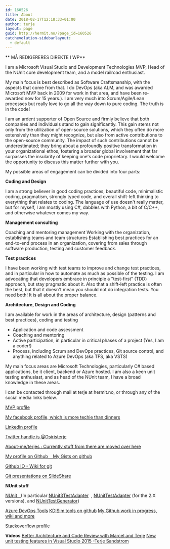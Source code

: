 ```yaml
---
id: 160526
title: About
date: 2018-02-17T12:18:33+01:00
author: terje
layout: page
guid: http://hermit.no/?page_id=160526
catchevolution-sidebarlayout:
  - default
---
```


** MÅ REDIGERERES DIREKTE I WP**

I am a Microsoft Visual Studio and Development Technologies MVP, Head of the NUnit core development team, and a model railroad enthusiast.

My main focus is best described as Software Craftsmanship, with the aspects that come from that. I do DevOps (aka ALM, and was awarded Microsoft MVP back in 2009 for work in that area, and have been re-awarded now for 15 years.). I am very much into Scrum/Agile/Lean processes but really love to go all the way down to pure coding. The truth is in the code!

I am an ardent supporter of Open Source and firmly believe that both companies and individuals stand to gain significantly. This gain stems not only from the utilization of open-source solutions, which they often do more extensively than they might recognize, but also from active contributions to the open-source community. The impact of such contributions cannot be underestimated; they bring about a profoundly positive transformation in your organizational ethos, fostering a broader global involvement that far surpasses the insularity of keeping one's code proprietary. I would welcome the opportunity to discuss this matter further with you.

My possible areas of engagement can be divided into four parts:

<strong>Coding and Design</strong>

I am a strong believer in good coding practices, beautiful code, minimalistic coding, pragmatism, strongly typed code, and overall shift-left thinking to everything that relates to coding.  The language of use doesn't really matter, but for myself, I am mostly using C#, dabbles with Python, a bit of C/C++, and otherwise whatever comes my way.  

<strong>Management consulting</strong>

Coaching and mentoring management
Working with the organization, establishing teams and team structures
Establishing best practices for an end-to-end process in an organization, covering from sales through software production, testing and customer feedback.

<strong>Test practices</strong>

I have been working with test teams to improve and change test practices, and in particular in how to automate as much as possible of the testing.
I am advocating that developers embrace in principle a "test-first" (TDD) approach, but stay pragmatic about it. Also that a shift-left practice is often the best, but that it doesn't mean you should not do integration tests. You need both! It is all about the proper balance.

<strong>Architecture, Design and Coding</strong>

I am available for work in the areas of architecture, design (patterns and best practices), coding and testing
- Application and code assessment
- Coaching and mentoring
- Active participation, in particular in critical phases of a project (Yes, I am a coder!)
- Process, including Scrum and DevOps practices, Git source control, and anything related to Azure DevOps (aka TFS, aka VSTS)

My main focus areas are Microsoft Technologies, particularly C# based applications, be it client, backend or Azure hosted.
I am also a keen unit testing enthusiast, and as head of the NUnit team, I have a broad knowledge in these areas.

I can be contacted through mail at terje at hermit.no, or through any of the social media links below.

<a href="https://mvp.microsoft.com/en-us/PublicProfile/4025028" target="_blank" rel="noopener noreferrer">MVP profile</a>

<a href="https://www.facebook.com/Terje.Sandstrom" target="_blank" rel="noopener noreferrer">My facebook profile, which is more techie than dinners</a>

<a href="https://www.linkedin.com/in/terjesandstrom/" target="_blank" rel="noopener noreferrer">Linkedin profile</a>

<a href="https://twitter.com/OsirisTerje" target="_blank" rel="noopener noreferrer">Twitter handle is @Osiristerje</a>

<a href="https://about.me/terjes" target="_blank" rel="noopener noreferrer">About-me/terjes : Currently stuff from there are moved over here</a>

<a href="https://github.com/osiristerje" target="_blank" rel="noopener noreferrer">My profile on Github    </a><a href="https://gist.github.com/OsirisTerje/" target="_blank" rel="noopener noreferrer">My Gists on github</a>

<a href="http://terjesandstrom.github.io/git" target="_blank" rel="noopener noreferrer">Github IO - Wiki for git</a>

<a href="https://www.slideshare.net/TerjeSandstrm" target="_blank" rel="noopener noreferrer">Git presentations on SlideShare</a>

<strong>NUnit stuff</strong>

<a href="https://github.com/nunit" target="_blank" rel="noopener noreferrer">NUnit   </a>(In particular <a href="https://github.com/nunit/nunit3-vs-adapter" target="_blank" rel="noopener noreferrer">NUnit3TestAdapter</a>  , <a href="https://github.com/nunit/nunit-vs-adapter" target="_blank" rel="noopener noreferrer">NUnitTestAdapter</a> (for the 2.X versions), and <a href="https://github.com/nunit/nunit-vs-testgenerator" target="_blank" rel="noopener noreferrer">NUnitTestGenerator</a>)

<a href="https://github.com/AzureDevOpsTools" target="_blank" rel="noopener noreferrer">Azure DevOps Tools</a>
<a href="https://github.com/kdisim" target="_blank" rel="noopener noreferrer">KDISim tools on github</a>
<a href="http://terjesandstrom.github.io/wiki.html" target="_blank" rel="noopener noreferrer">My Github work in progress, wiki and more</a>

<a href="https://stackoverflow.com/users/1203904/terje-sandstr%C3%B8m?tab=profile" target="_blank" rel="noopener noreferrer">Stackoverflow profile</a>

<strong>Videos</strong>
<a href="https://www.youtube.com/watch?v=vRvtvRMq1vI" target="_blank" rel="noopener noreferrer">Better Architecture and Code Review with Marcel and Terje</a>
<a href="https://www.youtube.com/watch?v=ANg1Nol6UvU" target="_blank" rel="noopener noreferrer">New unit testing features in Visual Studio 2015 -Terje Sandstrom</a>

